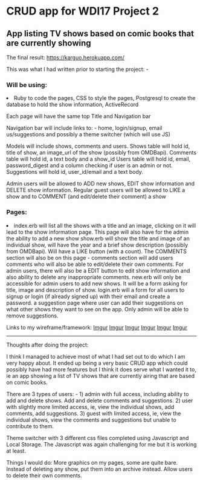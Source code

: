 <h1>CRUD app for WDI17 Project 2</h1>

<h2>App listing TV shows based on comic books that are currently showing</h2>

The final result:
https://karguo.herokuapp.com/

This was what I had written prior to starting the project: -
<h3>Will be using:</h3>
<li>
Ruby to code the pages,
CSS to style the pages,
Postgresql to create the database to hold the show information,
ActiveRecord
</li>

Each page will have the same top Title and Navigation bar

Navigation bar will include links to: - home, login/signup, email us/suggestions and possibly a theme switcher (which will use JS)

Models will include shows, comments and users. 
Shows table will hold id, title of show, an image_url of the show (possibly from OMDBapi).
Comments table will hold id, a text body and a show_id
Users table will hold id, email, password_digest and a column checking if user is an admin or not.
Suggestions will hold id, user_id/email and a text body. 

Admin users will be allowed to ADD new shows, EDIT show information and DELETE show information.
Regular guest users will be allowed to LIKE a show and to COMMENT (and edit/delete their comment) a show

<h3>Pages:</h3>
<li>
index.erb will list all the shows with a title and an image, clicking on it will lead to the show information page. This page will also have for the admin the ability to add a new show
show.erb will show the title and image of an individual show, will have the year and a brief show description (possibly from OMDBapi). Will have a LIKE button (with a count). The COMMENTS section will also be on this page - comments section will add users comments who will also be able to edit/delete their own comments. For admin users, there will also be a EDIT button to edit show information and also ability to delete any inappropriate comments. 
new.erb will only be accessible for admin users to add new shows. It will be a form asking for title, image and description of show.
login.erb will a form for all users to signup or login (if already signed up) with their email and create a password. 
a suggestion page where user can add their suggestions on what other shows they want to see on the app. Only admin will be able to remove suggestions.
</li>

Links to my wireframe/framework:
[Imgur](https://i.imgur.com/iwUWMpK.jpg)
[Imgur](https://i.imgur.com/Af91piN.jpg)
[Imgur](https://i.imgur.com/5P3yXoI.jpg)
[Imgur](https://i.imgur.com/r0RYvIO.jpg)
[Imgur](https://i.imgur.com/XVB0mOc.jpg)
[Imgur](https://i.imgur.com/SSY7I39.jpg)
____________________________

Thoughts after doing the project:

I think I managed to achieve most of what I had set out to do which I am very happy about. It ended up being a very basic CRUD app which could possibly have had more features but I think it does serve what I wanted it to, ie an app showing a list of TV shows that are currently airing that are based on comic books. 

There are 3 types of users: - 1) admin with full access, including ability to add and delete shows. Add and delete comments and suggestions. 2) user with slightly more limited access, ie, view the individual shows, add comments, add suggestions. 3) guest with limited access, ie, view the individual shows, view the comments and suggestions but unable to contribute to them. 

Theme switcher with 3 different css files completed using Javascript and Local Storage. The Javascript was again challenging for me but it is working at least. 

Things I would do:
More graphics on my pages, some are quite bare.
Instead of deleting any show, put them into an archive instead.
Allow users to delete their own comments. 